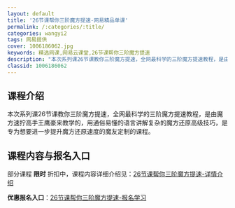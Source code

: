 ```yaml
---
layout: default
title: '26节课帮你三阶魔方提速-网易精品单课'
permalink: /:categories/:title/
categories: wangyi2
tags: 网易提供
cover: 1006186062.jpg
keywords: 精选网课,网易云课堂,26节课帮你三阶魔方提速
description: "本次系列课26节课教你三阶魔方提速，全网最科学的三阶魔方提速教程，是由魔方速拧高手王鹰豪来教学的，用通俗易懂的语言讲解复杂的魔方还原高级技巧，是专为想要进一步提升魔方还原速度的魔友定制的课程"
classid: 1006186062
---
```


## 课程介绍

本次系列课26节课教你三阶魔方提速，全网最科学的三阶魔方提速教程，是由魔方速拧高手王鹰豪来教学的，用通俗易懂的语言讲解复杂的魔方还原高级技巧，是专为想要进一步提升魔方还原速度的魔友定制的课程。

## 课程内容与报名入口

部分课程 **限时** 折扣中，课程内容详细介绍见：[26节课帮你三阶魔方提速-详情介绍](https://study.163.com/course/introduction/1006186062.htm?share=1&shareId=1025206652&utm_campaign=share&utm_medium=iphoneShare&utm_source=&utm_u=1025206652)

**优惠报名入口**：[26节课帮你三阶魔方提速-报名学习](https://study.163.com/course/introduction/1006186062.htm?share=1&shareId=1025206652&utm_campaign=share&utm_medium=iphoneShare&utm_source=&utm_u=1025206652)


